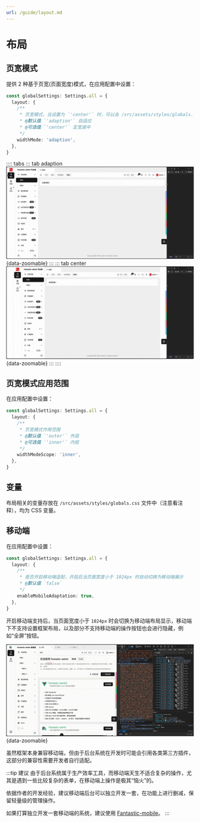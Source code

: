 ```yaml
---
url: /guide/layout.md
---
```

# 布局

## 页宽模式&#x20;

提供 2 种基于页宽(页面宽度)模式，在应用配置中设置：

```ts {2-9}
const globalSettings: Settings.all = {
  layout: {
    /**
     * 页宽模式，当设置为 `'center'` 时，可以去 /src/assets/styles/globals.css 里设置 `--g-app-width` 宽度变量
     * @默认值 `'adaption'` 自适应
     * @可选值 `'center'` 定宽居中
     */
    widthMode: 'adaption',
  },
}
```

:::: tabs
::: tab adaption
![](/layout_width_mode_adaption.gif){data-zoomable}
:::
::: tab center
![](/layout_width_mode_center.gif){data-zoomable}
:::
::::

## 页宽模式应用范围 &#x20;

在应用配置中设置：

```ts {2-9}
const globalSettings: Settings.all = {
  layout: {
    /**
     * 页宽模式作用范围
     * @默认值 `'outer'` 外层
     * @可选值 `'inner'` 内层
     */
    widthModeScope: 'inner',
  },
}
```

## 变量

布局相关的变量存放在 `/src/assets/styles/globals.css` 文件中（注意看注释），均为 CSS 变量。

## 移动端

在应用配置中设置：

```ts {2-8}
const globalSettings: Settings.all = {
  layout: {
    /**
     * 是否开启移动端适配，开启后当页面宽度小于 1024px 时自动切换为移动端展示
     * @默认值 `false`
     */
    enableMobileAdaptation: true,
  },
}
```

开启移动端支持后，当页面宽度小于 `1024px` 时会切换为移动端布局显示，移动端下不支持设置框架布局，以及部分不支持移动端的操作按钮也会进行隐藏，例如“全屏”按钮。

![](/layout-mobile.gif){data-zoomable}

虽然框架本身兼容移动端，但由于后台系统在开发时可能会引用各类第三方插件，这部分的兼容性需要开发者自行适配。

:::tip 建议
由于后台系统属于生产效率工具，而移动端天生不适合复杂的操作，尤其是遇到一些比较复杂的表单，在移动端上操作是极其“恼火”的。

依据作者的开发经验，建议移动端后台可以独立开发一套，在功能上进行删减，保留轻量级的管理操作。

如果打算独立开发一套移动端的系统，建议使用 [Fantastic-mobile](https://fantastic-mobile.hurui.me/)。
:::
